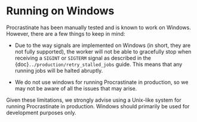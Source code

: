 # Running on Windows

Procrastinate has been manually tested and is known to work on Windows. However,
there are a few things to keep in mind:

-  Due to the way signals are implemented on Windows (in short, they are not fully supported),
  the worker will not be able to gracefully stop when receiving a `SIGINT` or `SIGTERM` signal
  as described in the {doc}`../production/retry_stalled_jobs` guide. This means that any running
  jobs will be halted abruptly.

- We do not use windows for running Procrastinate in production, so we may not
  be aware of all the issues that may arise.

Given these limitations, we strongly advise using a Unix-like system for running Procrastinate
in production. Windows should primarily be used for development purposes only.
